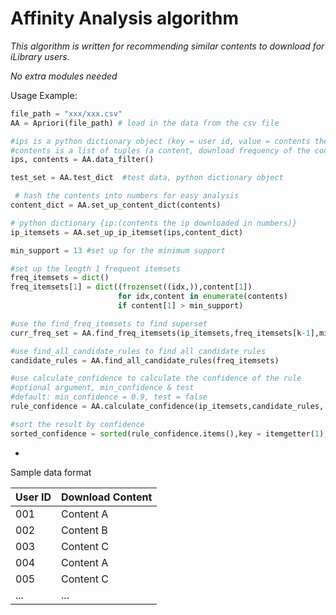 # Affinity Analysis algorithm #

*This algorithm is written for recommending similar contents to download for iLibrary users.*


*No extra modules needed*


Usage Example:
```python
file_path = "xxx/xxx.csv"
AA = Apriori(file_path) # load in the data from the csv file

#ips is a python dictionary object (key = user id, value = contents the user downloaded)
#contents is a list of tuples (a content, download frequency of the content)
ips, contents = AA.data_filter() 

test_set = AA.test_dict  #test data, python dictionary object

 # hash the contents into numbers for easy analysis
content_dict = AA.set_up_content_dict(contents)

# python dictionary {ip:(contents the ip downloaded in numbers)}
ip_itemsets = AA.set_up_ip_itemset(ips,content_dict) 

min_support = 13 #set up for the minimum support 

#set up the length 1 frequent itemsets 
freq_itemsets = dict()
freq_itemsets[1] = dict((frozenset((idx,)),content[1])
					    for idx,content in enumerate(contents)
					    if content[1] > min_support)

#use the find_freq_itemsets to find superset 
curr_freq_set = AA.find_freq_itemsets(ip_itemsets,freq_itemsets[k-1],min_support)

#use find_all_candidate_rules to find all candidate rules
candidate_rules = AA.find_all_candidate_rules(freq_itemsets)

#use calculate_confidence to calculate the confidence of the rule
#optional argument, min_confidence & test
#default: min_confidence = 0.9, test = false
rule_confidence = AA.calculate_confidence(ip_itemsets,candidate_rules, min_confidence = 0.9)

#sort the result by confidence
sorted_confidence = sorted(rule_confidence.items(),key = itemgetter(1),reverse = True)
```
-
Sample data format

User ID  | Download Content
-------- | --------
001      | Content A
002      | Content B
003      | Content C
004      | Content A
005      | Content C 
...      | ...
